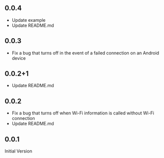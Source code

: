 ## 0.0.4
- Update example
- Update README.md

## 0.0.3
- Fix a bug that turns off in the event of a failed connection on an Android device

## 0.0.2+1
- Update README.md

## 0.0.2
- Fix a bug that turns off when Wi-Fi information is called without Wi-Fi connection
- Update README.md

## 0.0.1
Initial Version

